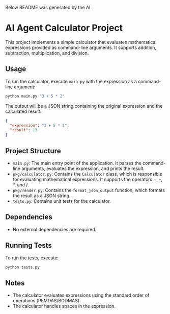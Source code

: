 Below README was generated by the AI

# AI Agent Calculator Project

This project implements a simple calculator that evaluates mathematical expressions provided as command-line arguments.  It supports addition, subtraction, multiplication, and division.

## Usage

To run the calculator, execute `main.py` with the expression as a command-line argument:

```bash
python main.py "3 + 5 * 2"
```

The output will be a JSON string containing the original expression and the calculated result:

```json
{
  "expression": "3 + 5 * 2",
  "result": 13
}
```

## Project Structure

- `main.py`: The main entry point of the application. It parses the command-line arguments, evaluates the expression, and prints the result.
- `pkg/calculator.py`: Contains the `Calculator` class, which is responsible for evaluating mathematical expressions. It supports the operators +, -, *, and /.
- `pkg/render.py`: Contains the `format_json_output` function, which formats the result as a JSON string.
- `tests.py`: Contains unit tests for the calculator.

## Dependencies

- No external dependencies are required.

## Running Tests

To run the tests, execute:

```bash
python tests.py
```

## Notes

- The calculator evaluates expressions using the standard order of operations (PEMDAS/BODMAS).
- The calculator handles spaces in the expression.
